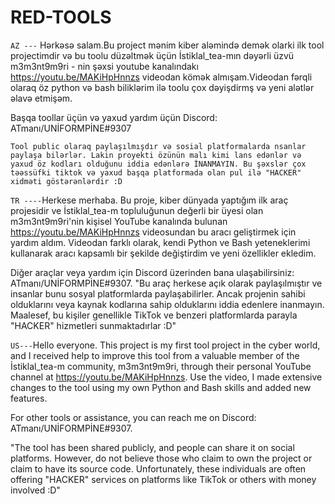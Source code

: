 # RED-TOOLS
`AZ ---` Hərkəsə salam.Bu project mənim kiber aləmində demək olarki ilk tool projectimdir və bu toolu düzəltmək üçün İstiklal_tea-mın dəyərli üzvü 
m3m3nt9m9ri - nin şəxsi youtube kanalındakı https://youtu.be/MAKiHpHnnzs videodan kömək almışam.Videodan fərqli olaraq öz python və bash biliklərim ilə
toolu çox dəyişdirmş və yeni alətlər əlavə etmişəm.

Başqa toollar üçün və yaxud yardım üçün Discord: ATmanı/UNİFORMPİNE#9307

`Tool public olaraq paylaşılmışdır və sosial platformalarda nsanlar paylaşa bilərlər. Lakin proyekti özünün malı kimi lans edənlər və yaxud öz kodları olduğunu iddia edənlərə
İNANMAYIN. Bu şəxslər çox təəssüfki tiktok və yaxud başqa platformada olan pul ilə "HACKER" xidməti göstərənlərdir :D`


`TR ----`Herkese merhaba. Bu proje, kiber dünyada yaptığım ilk araç projesidir ve İstiklal_tea-m topluluğunun değerli bir üyesi 
olan m3m3nt9m9ri'nin kişisel YouTube kanalında bulunan https://youtu.be/MAKiHpHnnzs videosundan bu aracı geliştirmek için yardım aldım. Videodan farklı olarak, kendi Python ve Bash yeteneklerimi kullanarak aracı kapsamlı bir şekilde değiştirdim ve yeni özellikler ekledim.

Diğer araçlar veya yardım için Discord üzerinden bana ulaşabilirsiniz: ATmanı/UNİFORMPİNE#9307.
"Bu araç herkese açık olarak paylaşılmıştır ve insanlar bunu sosyal platformlarda paylaşabilirler. 
Ancak projenin sahibi olduklarını veya kaynak kodlarına sahip olduklarını iddia edenlere inanmayın.
Maalesef, bu kişiler genellikle TikTok ve benzeri platformlarda parayla "HACKER" hizmetleri sunmaktadırlar :D"


`US---`Hello everyone. This project is my first tool project in the cyber world, and I received help to improve this tool from a valuable member 
of the İstiklal_tea-m community, m3m3nt9m9ri, through their personal YouTube channel at https://youtu.be/MAKiHpHnnzs.
Use the video, I made extensive changes to the tool using my own Python and Bash skills and added new features.

For other tools or assistance, you can reach me on Discord: ATmanı/UNİFORMPİNE#9307.

"The tool has been shared publicly, and people can share it on social platforms. 
However, do not believe those who claim to own the project or claim to have its source code. 
Unfortunately, these individuals are often offering "HACKER" services on platforms like TikTok or others with money involved :D"
